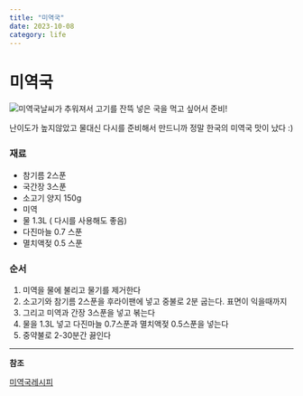 ```yaml
---
title: "미역국"
date: 2023-10-08
category: life
---
```


# 미역국

![미역국](/storage/1696765620.jpg)날씨가 추워져서 고기를 잔뜩 넣은 국을 먹고 싶어서 준비!

난이도가 높지않았고 물대신 다시를 준비해서 만드니까 정말 한국의 미역국 맛이 났다 :)

### 재료

* 참기름 2스푼
* 국간장 3스푼
* 소고기 양지 150g
* 미역
* 물 1.3L ( 다시를 사용해도 좋음)
* 다진마늘 0.7 스푼
* 멸치액젖 0.5 스푼

### 순서

1. 미역을 물에 불리고 물기를 제거한다
2. 소고기와 참기름 2스푼을 후라이팬에 넣고 중불로 2분 굽는다. 표면이 익을때까지
3. 그리고 미역과 간장 3스푼을 넣고 볶는다
4. 물을 1.3L 넣고 다진마늘 0.7스푼과 멸치액젖 0.5스푼을 넣는다
5. 중약불로 2-30분간 끓인다

---

**참조**

[미역국레시피](https://hyonislog.tistory.com/44)

